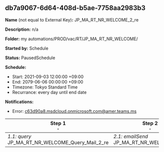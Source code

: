 ## db7a9067-6d64-408d-b5ae-7758aa2983b3

**Name** (not equal to External Key)**:** JP_MA_RT_NR_WELCOME_2_re

**Description:** n/a

**Folder:** my automations/PROD/vac/RT/JP_MA_RT_NR_WELCOME/

**Started by:** Schedule

**Status:** PausedSchedule

**Schedule:**

* Start: 2021-09-03 12:00:00 +09:00
* End: 2079-06-06 00:00:00 +09:00
* Timezone: Tokyo Standard Time
* Recurrance: every day until end date

**Notifications:**

* Error: c63d90a8.msdcloud.onmicrosoft.com@amer.teams.ms

| Step 1<br>_<small>-</small>_ | Step 2<br>_<small>-</small>_ |
| --- | --- |
| _1.1: query_<br>JP_MA_RT_NR_WELCOME_Query_Mail_2_re | _2.1: emailSend_<br>JP_MA_RT_NR_WELCOME_2_re |
